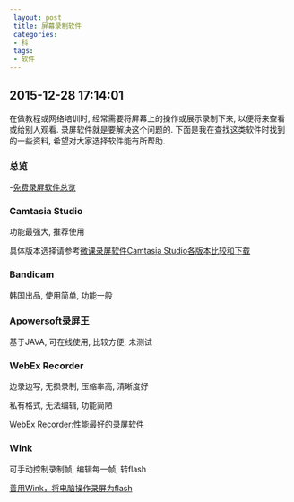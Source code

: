 ```yaml
---
 layout: post
 title: 屏幕录制软件
 categories:
 - 科
 tags:
 - 软件
---
```


## 2015-12-28 17:14:01

在做教程或网络培训时, 经常需要将屏幕上的操作或展示录制下来, 以便将来查看或给别人观看. 录屏软件就是要解决这个问题的.
下面是我在查找这类软件时找到的一些资料, 希望对大家选择软件能有所帮助.

### 总览

-[免费录屏软件总览](http://xbeta.info/screen-recorder.htm)

### Camtasia Studio

功能最强大, 推荐使用

具体版本选择请参考[微课录屏软件Camtasia Studio各版本比较和下载](http://bbs.itraining.com.cn/thread-2190-1-1.html)

### Bandicam

韩国出品, 使用简单, 功能一般

### Apowersoft录屏王

基于JAVA, 可在线使用, 比较方便, 未测试

### WebEx Recorder

边录边写, 无损录制, 压缩率高, 清晰度好

私有格式, 无法编辑, 功能简陋

[WebEx Recorder:性能最好的录屏软件](http://xbeta.info/webex-recorder.htm)

### Wink

可手动控制录制帧, 编辑每一帧, 转flash

[善用Wink，将电脑操作录屏为flash](http://xbeta.info/free-wink.htm)

